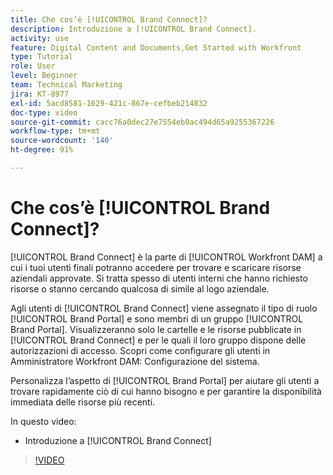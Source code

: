 ```yaml
---
title: Che cos’è [!UICONTROL Brand Connect]?
description: Introduzione a [!UICONTROL Brand Connect].
activity: use
feature: Digital Content and Documents,Get Started with Workfront
type: Tutorial
role: User
level: Beginner
team: Technical Marketing
jira: KT-8977
exl-id: 5acd8581-1629-421c-867e-cefbeb214832
doc-type: video
source-git-commit: cacc76a0dec27e7554eb0ac494d65a9255367226
workflow-type: tm+mt
source-wordcount: '140'
ht-degree: 91%

---
```


# Che cos’è [!UICONTROL Brand Connect]?

[!UICONTROL Brand Connect] è la parte di [!UICONTROL Workfront DAM] a cui i tuoi utenti finali potranno accedere per trovare e scaricare risorse aziendali approvate. Si tratta spesso di utenti interni che hanno richiesto risorse o stanno cercando qualcosa di simile al logo aziendale.

Agli utenti di [!UICONTROL Brand Connect] viene assegnato il tipo di ruolo [!UICONTROL Brand Portal] e sono membri di un gruppo [!UICONTROL Brand Portal]. Visualizzeranno solo le cartelle e le risorse pubblicate in [!UICONTROL Brand Connect] e per le quali il loro gruppo dispone delle autorizzazioni di accesso. Scopri come configurare gli utenti in Amministratore Workfront DAM: Configurazione del sistema.

<!-- Need the cross-reference link to other LP, mentioned above -->

Personalizza l’aspetto di [!UICONTROL Brand Portal] per aiutare gli utenti a trovare rapidamente ciò di cui hanno bisogno e per garantire la disponibilità immediata delle risorse più recenti.

In questo video:

* Introduzione a [!UICONTROL Brand Connect]

>[!VIDEO](https://video.tv.adobe.com/v/335240/?quality=12&learn=on)

<!-- Learn more graphic and link to article, below
* Workfront DAM within Workfront
 -->
